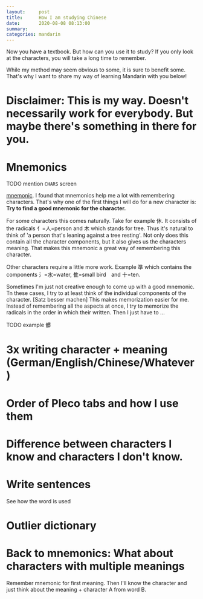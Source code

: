 ```yaml
---
layout:     post
title:      How I am studying Chinese
date:       2020-08-08 08:13:00
summary:    
categories: mandarin
---
```


Now you have a textbook. But how can you use it to study?
If you only look at the characters, you will take a long time to remember. 


While my method may seem obvious to some, it is sure to benefit some. 
That's why I want to share my way of learning Mandarin with you below!


# Disclaimer: This is my way. Doesn't necessarily work for everybody. But maybe there's something in there for you. 



# Mnemonics

TODO mention `CHARS` screen

[mnemonic](https://en.wikipedia.org/wiki/Mnemonic).
I found that mnemonics help me a lot with remembering characters. 
That's why one of the first things I will do for a new character is: 
**Try to find a good mnemonic for the character.**

For some characters this comes naturally. 
Take for example 休. 
It consists of the radicals 亻=人=person and 木 which stands for tree. 
Thus it's natural to think of 'a person that's leaning against a tree resting'. 
Not only does this contain all the character components, but it also gives us the characters meaning. 
That makes this mnemonic a great way of remembering this character. 

Other characters require a little more work. 
Example 
準 which contains the components 氵=水=water, 隹=small bird　and 十=ten.




Sometimes I'm just not creative enough to come up with a good mnemonic. 
Tn these cases, I try to at least think of the individual components of the character. [Satz besser machen] 
This makes memorization easier for me. 
Instead of remembering all the aspects at once, I try to memorize the radicals in the order in which their written. 
Then I just have to ...

TODO example 髒

# 3x writing character + meaning (German/English/Chinese/Whatever)

# Order of Pleco tabs and how I use them
# Difference between characters I know and characters I don't know. 
# Write sentences
See how the word is used
# Outlier dictionary


# Back to mnemonics: What about characters with multiple meanings
Remember mnemonic for first meaning. Then I'll know the character and just think about the meaning + character A from word B. 


